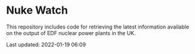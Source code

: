 # Nuke Watch

This repository includes code for retrieving the latest information available on the output of EDF nuclear power plants in the UK.

Last updated: 2022-01-19 06:09